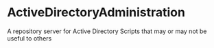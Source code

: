 # ActiveDirectoryAdministration
A repository server for Active Directory Scripts that may or may not be useful to others
